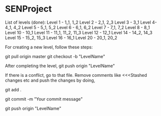 # SENProject
List of levels (done):
Level 1 - 1_1, 1_2
Level 2 - 2_1, 2_3
Level 3 - 3_1
Level 4- 4_1, 4_2
Level 5 - 5_1, 5_2
Level 6 - 6_1, 6_2
Level 7 - 7_1, 7_2
Level 8 - 8_1
Level 10 - 10_1
Level 11 - 11_1, 11_2, 11_3
Level 12 - 12_1
Level 14 - 14_2, 14_3
Level 15 - 15_2, 15_3
Level 16 - 16_1
Level 20 - 20_1, 20_2


For creating a new level, follow these steps:

git pull origin master
git checkout -b "LevelName"

After completing the level,
git push origin "LevelName"

If there is a conflict, go to that file. Remove comments like <<<Stashed changes etc and push the changes by doing,

git add .

git commit -m "Your commit message"

git push origin "LevelName"


